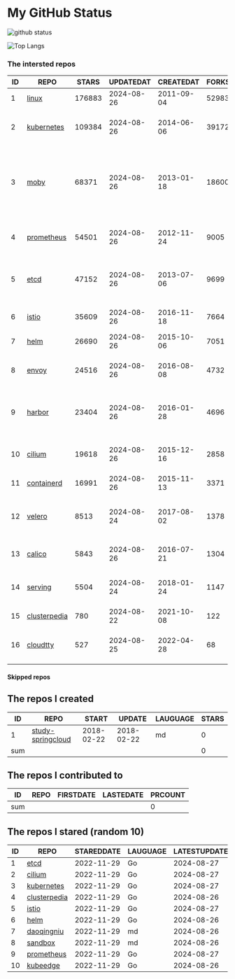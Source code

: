 # My GitHub Status

<img src="https://github-readme-stats-1.yihong0618.vercel.app/api?username=daoqingniu&show_icons=true&&&hide_title=true&count_private=true" alt="github status" />

![Top Langs](https://github-readme-stats-1.yihong0618.vercel.app/api/top-langs/?username=daoqingniu&layout=compact)

<!--START_SECTION:github_repos-->
### The intersted repos
| ID |                              REPO                               | STARS  | UPDATEDAT  | CREATEDAT  | FORKSCOUNT |                                                DESCRIPTIONS                                                |
|----|-----------------------------------------------------------------|--------|------------|------------|------------|------------------------------------------------------------------------------------------------------------|
|  1 | [linux](https://github.com/torvalds/linux)                      | 176883 | 2024-08-26 | 2011-09-04 |      52983 | Linux kernel source tree                                                                                   |
|  2 | [kubernetes](https://github.com/kubernetes/kubernetes)          | 109384 | 2024-08-26 | 2014-06-06 |      39172 | Production-Grade Container Scheduling and Management                                                       |
|  3 | [moby](https://github.com/moby/moby)                            |  68371 | 2024-08-26 | 2013-01-18 |      18600 | The Moby Project - a collaborative project for the container ecosystem to assemble container-based systems |
|  4 | [prometheus](https://github.com/prometheus/prometheus)          |  54501 | 2024-08-26 | 2012-11-24 |       9005 | The Prometheus monitoring system and time series database.                                                 |
|  5 | [etcd](https://github.com/etcd-io/etcd)                         |  47152 | 2024-08-26 | 2013-07-06 |       9699 | Distributed reliable key-value store for the most critical data of a distributed system                    |
|  6 | [istio](https://github.com/istio/istio)                         |  35609 | 2024-08-26 | 2016-11-18 |       7664 | Connect, secure, control, and observe services.                                                            |
|  7 | [helm](https://github.com/helm/helm)                            |  26690 | 2024-08-26 | 2015-10-06 |       7051 | The Kubernetes Package Manager                                                                             |
|  8 | [envoy](https://github.com/envoyproxy/envoy)                    |  24516 | 2024-08-26 | 2016-08-08 |       4732 | Cloud-native high-performance edge/middle/service proxy                                                    |
|  9 | [harbor](https://github.com/goharbor/harbor)                    |  23404 | 2024-08-26 | 2016-01-28 |       4696 | An open source trusted cloud native registry project that stores, signs, and scans content.                |
| 10 | [cilium](https://github.com/cilium/cilium)                      |  19618 | 2024-08-26 | 2015-12-16 |       2858 | eBPF-based Networking, Security, and Observability                                                         |
| 11 | [containerd](https://github.com/containerd/containerd)          |  16991 | 2024-08-26 | 2015-11-13 |       3371 | An open and reliable container runtime                                                                     |
| 12 | [velero](https://github.com/vmware-tanzu/velero)                |   8513 | 2024-08-24 | 2017-08-02 |       1378 | Backup and migrate Kubernetes applications and their persistent volumes                                    |
| 13 | [calico](https://github.com/projectcalico/calico)               |   5843 | 2024-08-26 | 2016-07-21 |       1304 | Cloud native networking and network security                                                               |
| 14 | [serving](https://github.com/knative/serving)                   |   5504 | 2024-08-24 | 2018-01-24 |       1147 | Kubernetes-based, scale-to-zero, request-driven compute                                                    |
| 15 | [clusterpedia](https://github.com/clusterpedia-io/clusterpedia) |    780 | 2024-08-22 | 2021-10-08 |        122 | The Encyclopedia of Kubernetes clusters                                                                    |
| 16 | [cloudtty](https://github.com/cloudtty/cloudtty)                |    527 | 2024-08-25 | 2022-04-28 |         68 | A Friendly Kubernetes CloudShell (Web Terminal) !                                                          |



#### Skipped repos
<!--END_SECTION:github_repos-->

<!--START_SECTION:my_github-->
## The repos I created
| ID  |                                 REPO                                 |   START    |   UPDATE   | LAUGUAGE | STARS |
|-----|----------------------------------------------------------------------|------------|------------|----------|-------|
|   1 | [study-springcloud](https://github.com/daoqingniu/study-springcloud) | 2018-02-22 | 2018-02-22 | md       |     0 |
| sum |                                                                      |            |            |          |     0 |

## The repos I contributed to
| ID  | REPO | FIRSTDATE | LASTEDATE | PRCOUNT |
|-----|------|-----------|-----------|---------|
| sum |      |           |           |       0 |

## The repos I stared (random 10)
| ID |                              REPO                               | STAREDDATE | LAUGUAGE | LATESTUPDATE |
|----|-----------------------------------------------------------------|------------|----------|--------------|
|  1 | [etcd](https://github.com/etcd-io/etcd)                         | 2022-11-29 | Go       | 2024-08-27   |
|  2 | [cilium](https://github.com/cilium/cilium)                      | 2022-11-29 | Go       | 2024-08-27   |
|  3 | [kubernetes](https://github.com/kubernetes/kubernetes)          | 2022-11-29 | Go       | 2024-08-27   |
|  4 | [clusterpedia](https://github.com/clusterpedia-io/clusterpedia) | 2022-11-29 | Go       | 2024-08-26   |
|  5 | [istio](https://github.com/istio/istio)                         | 2022-11-29 | Go       | 2024-08-27   |
|  6 | [helm](https://github.com/helm/helm)                            | 2022-11-29 | Go       | 2024-08-26   |
|  7 | [daoqingniu](https://github.com/daoqingniu/daoqingniu)          | 2022-11-29 | md       | 2024-08-26   |
|  8 | [sandbox](https://github.com/cncf/sandbox)                      | 2022-11-29 | md       | 2024-08-26   |
|  9 | [prometheus](https://github.com/prometheus/prometheus)          | 2022-11-29 | Go       | 2024-08-27   |
| 10 | [kubeedge](https://github.com/kubeedge/kubeedge)                | 2022-11-29 | Go       | 2024-08-26   |

<!--END_SECTION:my_github-->

